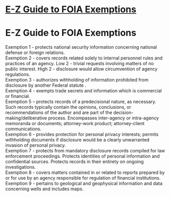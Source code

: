 # [E-Z Guide to FOIA Exemptions](https://www.cdc.gov/od/foia/request/ez_guide/index.htm)  
	
# E-Z Guide to FOIA Exemptions  

Exemption 1 - protects national security information concerning national defense or foreign relations.  
Exemption 2 - covers records related solely to internal personnel rules and practices of an agency. Low 2 - trivial requests involving matters of no public interest. High 2 - disclosure would allow circumvention of agency regulations.  
Exemption 3 - authorizes withholding of information prohibited from disclosure by another Federal statute .  
Exemption 4 - exempts trade secrets and information which is commercial or financial.  
Exemption 5 – protects records of a predecisional nature, as necessary. Such records typically contain the opinions, conclusions, or recommendations of the author and are part of the decision-making/deliberative process. Encompasses inter-agency or intra-agency memoranda or documents; attorney-work product; attorney-client communications.  
Exemption 6 - provides protection for personal privacy interests; permits withholding documents if disclosure would be a clearly unwarranted invasion of personal privacy.  
Exemption 7 - protects from mandatory disclosure records compiled for law enforcement proceedings. Protects identities of personal information and confidential sources. Protects records in their entirety on ongoing investigations.  
Exemption 8 - covers matters contained in or related to reports prepared by or for use by an agency responsible for regulation of financial institutions.  
Exemption 9 - pertains to geological and geophysical information and data concerning wells and includes maps.  